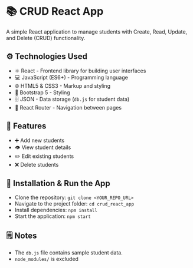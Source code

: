 # 📚 CRUD React App

A simple React application to manage students with Create, Read, Update, and Delete (CRUD) functionality.

## ⚙️ Technologies Used
- ⚛️ React - Frontend library for building user interfaces
- 💻 JavaScript (ES6+) - Programming language
- 🌐 HTML5 & CSS3 - Markup and styling
- 🎨 Bootstrap 5 - Styling
- 🗄️ JSON - Data storage (`db.js` for student data)
- 🧭 React Router - Navigation between pages

## 📝 Features
- ➕ Add new students
- 👁️ View student details
- ✏️ Edit existing students
- ❌ Delete students

## 🚀 Installation & Run the App
- Clone the repository: `git clone <YOUR_REPO_URL>`  
- Navigate to the project folder: `cd crud_react_app`  
- Install dependencies: `npm install`  
- Start the application: `npm start`  

## 🗒️ Notes
- The `db.js` file contains sample student data.  
- `node_modules/` is excluded 
